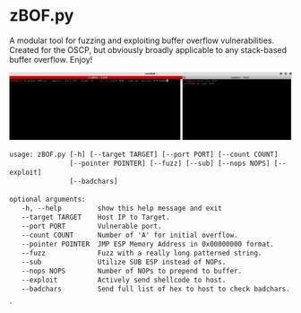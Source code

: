 # zBOF.py

A modular tool for fuzzing and exploiting buffer overflow vulnerabilities. Created for the OSCP, but obviously broadly applicable to any stack-based buffer overflow. Enjoy!

![](running.gif)


    usage: zBOF.py [-h] [--target TARGET] [--port PORT] [--count COUNT]
                   [--pointer POINTER] [--fuzz] [--sub] [--nops NOPS] [--exploit]
                   [--badchars]

    optional arguments:
       -h, --help         show this help message and exit
       --target TARGET    Host IP to Target.
       --port PORT        Vulnerable port.
       --count COUNT      Number of 'A' for initial overflow.
       --pointer POINTER  JMP ESP Memory Address in 0x00000000 format.
       --fuzz             Fuzz with a really long patterned string.
       --sub              Utilize SUB ESP instead of NOPs.
       --nops NOPS        Number of NOPs to prepend to buffer.
       --exploit          Actively send shellcode to host.
       --badchars         Send full list of hex to host to check badchars.
`
